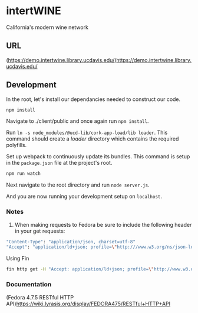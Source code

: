 # intertWINE

California's modern wine network

## URL

(https://demo.intertwine.library.ucdavis.edu/)<https://demo.intertwine.library.ucdavis.edu/>

## Development

In the root, let's install our dependancies needed to construct our code.

```bash
npm install
```

Navigate to ./client/public and once again run `npm install`.

Run `ln -s node_modules/@ucd-lib/cork-app-load/lib loader`.  This command should create a *loader* directory which contains the required polyfills.

Set up webpack to continuously update its bundles.  This command is setup in the `package.json` file at the project's root.

```bash
npm run watch
```

Next navigate to the root directory and run `node server.js`.

And you are now running your development setup on `localhost`.

### Notes

1. When making requests to Fedora be sure to include the following header in your get requests:

  ```bash
  "Content-Type": "application/json, charset=utf-8"
  "Accept": "application/ld+json; profile=\"http:///www.w3.org/ns/json-ld#compacted\""
  ```

  Using Fin

  ```bash
  fin http get -H "Accept: application/ld+json; profile=\"http://www.w3.org/ns/json-ld#compacted\"" -P b /collection/chardonnay2 > chardonnay2.json
  ```

### Documentation

(Fedora 4.7.5 RESTful HTTP API)<https://wiki.lyrasis.org/display/FEDORA475/RESTful+HTTP+API>
